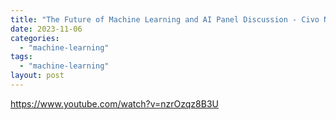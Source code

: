 ```yaml
---
title: "The Future of Machine Learning and AI Panel Discussion - Civo Navigate Europe 23"
date: 2023-11-06
categories: 
  - "machine-learning"
tags: 
  - "machine-learning"
layout: post
---
```


https://www.youtube.com/watch?v=nzrOzqz8B3U
